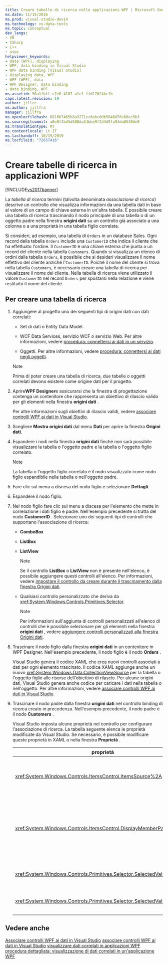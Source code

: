 ```yaml
---
title: Creare tabelle di ricerca nelle applicazioni WPF | Microsoft Docs
ms.date: 11/15/2016
ms.prod: visual-studio-dev14
ms.technology: vs-data-tools
ms.topic: conceptual
dev_langs:
- VB
- CSharp
- C++
- aspx
helpviewer_keywords:
- data [WPF], displaying
- WPF, data binding in Visual Studio
- WPF data binding [Visual Studio]
- displaying data, WPF
- WPF [WPF], data
- WPF Designer, data binding
- data binding, WPF
ms.assetid: 56a1fbff-c7e8-4187-a1c1-ffd17024bc1b
caps.latest.revision: 19
author: jillre
ms.author: jillfra
manager: jillfra
ms.openlocfilehash: 6816b7465b8a3271ec6ebc0db5046d76e60ec5b3
ms.sourcegitcommit: a8e8f4bd5d508da34bbe9f2d4d9fa94da0539de0
ms.translationtype: MT
ms.contentlocale: it-IT
ms.lasthandoff: 10/19/2019
ms.locfileid: "72657416"
---
```

# <a name="create-lookup-tables-in-wpf-applications"></a>Creare tabelle di ricerca in applicazioni WPF
[!INCLUDE[vs2017banner](../includes/vs2017banner.md)]

La *tabella di ricerca* termini (talvolta denominata *associazione di ricerca*) descrive un controllo che visualizza informazioni da una tabella dati in base al valore di un campo di chiave esterna in un'altra tabella. È possibile creare una tabella di ricerca trascinando il nodo principale di una tabella o di un oggetto padre nella finestra **origini dati** su un controllo già associato a una colonna o a una proprietà in una tabella figlio correlata.

 Si consideri, ad esempio, una tabella di `Orders` in un database Sales. Ogni record della tabella `Orders` include una `CustomerID` che indica il cliente che ha effettuato l'ordine. Il `CustomerID` è una chiave esterna che punta a un record del cliente nella tabella `Customers`. Quando si visualizza un elenco di ordini dalla tabella `Orders`, è possibile che si desideri visualizzare il nome effettivo del cliente anziché l'`CustomerID`. Poiché il nome del cliente si trova nella tabella `Customers`, è necessario creare una tabella di ricerca per visualizzare il nome del cliente. Nella tabella di ricerca viene utilizzato il valore `CustomerID` nel record `Orders` per spostarsi nella relazione e viene restituito il nome del cliente.

## <a name="to-create-a-lookup-table"></a>Per creare una tabella di ricerca

1. Aggiungere al progetto uno dei seguenti tipi di origini dati con dati correlati:

    - Set di dati o Entity Data Model.

    - WCF Data Services, servizio WCF o servizio Web. Per altre informazioni, vedere [procedura: connettersi ai dati in un servizio](../data-tools/how-to-connect-to-data-in-a-service.md).

    - Oggetti. Per altre informazioni, vedere [procedura: connettersi ai dati negli oggetti](https://msdn.microsoft.com/library/862fd351-0f4d-4220-9743-6103b87dc24b).

    > [!NOTE]
    > Prima di poter creare una tabella di ricerca, due tabelle o oggetti correlati devono esistere come origine dati per il progetto.

2. Aprire**WPF Designer**e assicurarsi che la finestra di progettazione contenga un contenitore che rappresenta un obiettivo di rilascio valido per gli elementi nella finestra **origini dati** .

     Per altre informazioni sugli obiettivi di rilascio validi, vedere [associare controlli WPF ai dati in Visual Studio](../data-tools/bind-wpf-controls-to-data-in-visual-studio1.md).

3. Scegliere **Mostra origini dati** dal menu **Dati** per aprire la finestra **Origini dati**.

4. Espandere i nodi nella finestra **origini dati** finché non sarà possibile visualizzare la tabella o l'oggetto padre e la tabella o l'oggetto figlio correlato.

    > [!NOTE]
    > La tabella o l'oggetto figlio correlato è il nodo visualizzato come nodo figlio espandibile nella tabella o nell'oggetto padre.

5. Fare clic sul menu a discesa del nodo figlio e selezionare **Dettagli**.

6. Espandere il nodo figlio.

7. Nel nodo figlio fare clic sul menu a discesa per l'elemento che mette in correlazione i dati figlio e padre. Nell'esempio precedente si tratta del nodo **CustomerID** . Selezionare uno dei seguenti tipi di controlli che supportano l'associazione di ricerca:

    - **ComboBox**

    - **ListBox**

    - **ListView**

        > [!NOTE]
        > Se il controllo **ListBox** o **ListView** non è presente nell'elenco, è possibile aggiungere questi controlli all'elenco. Per informazioni, vedere [impostare il controllo da creare durante il trascinamento dalla finestra Origini dati](../data-tools/set-the-control-to-be-created-when-dragging-from-the-data-sources-window.md).

    - Qualsiasi controllo personalizzato che deriva da <xref:System.Windows.Controls.Primitives.Selector>.

        > [!NOTE]
        > Per informazioni sull'aggiunta di controlli personalizzati all'elenco di controlli che è possibile selezionare per gli elementi nella finestra **origini dati** , vedere [aggiungere controlli personalizzati alla finestra Origini dati](../data-tools/add-custom-controls-to-the-data-sources-window.md).

8. Trascinare il nodo figlio dalla finestra **origini dati** in un contenitore in WPF Designer. Nell'esempio precedente, il nodo figlio è il nodo **Orders** .

     Visual Studio genera il codice XAML che crea nuovi controlli associati a dati per ogni elemento trascinato. Il codice XAML aggiunge anche un nuovo <xref:System.Windows.Data.CollectionViewSource> per la tabella o l'oggetto figlio alle risorse dell'obiettivo di rilascio. Per alcune origini dati, Visual Studio genera anche codice per caricare i dati nella tabella o nell'oggetto. Per altre informazioni, vedere [associare controlli WPF ai dati in Visual Studio](../data-tools/bind-wpf-controls-to-data-in-visual-studio1.md).

9. Trascinare il nodo padre dalla finestra **origini dati** nel controllo binding di ricerca creato in precedenza. Nell'esempio precedente, il nodo padre è il nodo **Customers** .

     Visual Studio imposta alcune proprietà nel controllo per configurare l'associazione di ricerca. La tabella seguente elenca le proprietà modificate da Visual Studio. Se necessario, è possibile modificare queste proprietà in XAML o nella finestra **Proprietà** .

    |proprietà|Spiegazione dell'impostazione|
    |--------------|----------------------------|
    |<xref:System.Windows.Controls.ItemsControl.ItemsSource%2A>|Questa proprietà specifica la raccolta o l'associazione utilizzata per ottenere i dati visualizzati nel controllo. Visual Studio imposta questa proprietà sul <xref:System.Windows.Data.CollectionViewSource> per i dati padre trascinati nel controllo.|
    |<xref:System.Windows.Controls.ItemsControl.DisplayMemberPath%2A>|Questa proprietà specifica il percorso dell'elemento di dati visualizzato nel controllo. Visual Studio imposta questa proprietà sulla prima colonna o proprietà nei dati padre, dopo la chiave primaria, che ha un tipo di dati String.<br /><br /> Se si desidera visualizzare una colonna o una proprietà diversa nei dati padre, impostare questa proprietà sul percorso di un'altra proprietà.|
    |<xref:System.Windows.Controls.Primitives.Selector.SelectedValue%2A>|In Visual Studio questa proprietà viene associata alla colonna o alla proprietà dei dati figlio trascinati nella finestra di progettazione. Si tratta della chiave esterna per i dati padre.|
    |<xref:System.Windows.Controls.Primitives.Selector.SelectedValuePath%2A>|Visual Studio imposta questa proprietà sul percorso della colonna o della proprietà dei dati figlio che rappresenta la chiave esterna per i dati padre.|

## <a name="see-also"></a>Vedere anche
 [Associare controlli WPF ai dati in Visual Studio](../data-tools/bind-wpf-controls-to-data-in-visual-studio1.md) [associare controlli WPF ai dati in Visual Studio](../data-tools/bind-wpf-controls-to-data-in-visual-studio2.md) [visualizzare dati correlati in applicazioni WPF](../data-tools/display-related-data-in-wpf-applications.md) [procedura dettagliata: visualizzazione di dati correlati in un'applicazione WPF](../data-tools/walkthrough-displaying-related-data-in-a-wpf-application.md)

